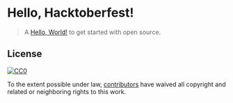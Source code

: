 # Hello, Hacktoberfest!

> A [Hello, World!](https://en.wikipedia.org/wiki/%22Hello,_World!%22_program) to get started with open source.

## License

[![CC0](http://mirrors.creativecommons.org/presskit/buttons/88x31/svg/cc-zero.svg)](https://creativecommons.org/publicdomain/zero/1.0/)

To the extent possible under law, [contributors](https://github.com/ouluwebdev/hello-hacktoberfest/graphs/contributors) have waived all copyright and related or neighboring rights to this work.
